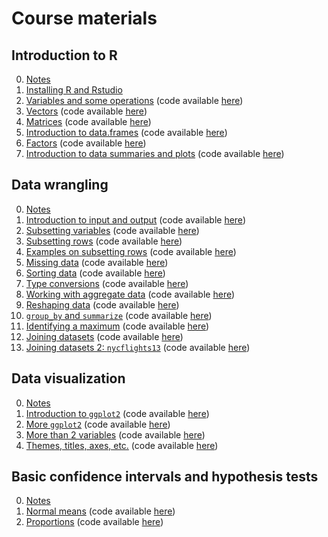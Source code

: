 # Course materials

## Introduction to R
0. [Notes](https://vicpena.github.io/sta9750/introR.pdf)
1. [Installing R and Rstudio](https://www.youtube.com/watch?v=6GBZxrQyzM0)
2. [Variables and some operations](https://youtu.be/ICvvPu5hgcs) (code available [here](https://vicpena.github.io/videos/variables.R))
3. [Vectors](https://youtu.be/lu8ETrp5TxE) (code available [here](https://vicpena.github.io/R/vectors.R))
4. [Matrices](https://youtu.be/ojJ-x413pbo) (code available [here](https://vicpena.github.io/R/matrices.R))
5. [Introduction to data.frames](https://youtu.be/e7vpHDuiEo8) (code available [here](https://vicpena.github.io/R/dataframes.R)) 
6. [Factors](https://youtu.be/ua49uY2MQUM) (code available [here](https://vicpena.github.io/R/factors.R)) 
7. [Introduction to data summaries and plots](https://youtu.be/FbZHX8kXzBk) (code available [here](https://vicpena.github.io/R/summaries.R)) 

## Data wrangling
0. [Notes](https://vicpena.github.io/sta9750/wrangle1.pdf)
1. [Introduction to input and output](https://youtu.be/Y5MksUnH2S0) (code available [here](https://vicpena.github.io/R/io.R))
2. [Subsetting variables](https://youtu.be/ed-PtvZu2xw) (code available [here](https://vicpena.github.io/R/subsetvars.R))
3. [Subsetting rows](https://youtu.be/WWzZRRU7AA8) (code available [here](https://vicpena.github.io/R/subsetrows.R))
4. [Examples on subsetting rows](https://youtu.be/AFkpOrTn6BQ) (code available [here](https://vicpena.github.io/R/examplesrows.R))
5. [Missing data](https://youtu.be/xkrGEp381iA) (code available [here](https://vicpena.github.io/R/missingdata.R))
6. [Sorting data](https://youtu.be/1w7vxl_xAKA) (code available [here](https://vicpena.github.io/R/sortingdata.R))
7. [Type conversions](https://youtu.be/_6Q_r9xeg3g) (code available [here](https://vicpena.github.io/R/typeconversions.R))
8. [Working with aggregate data](https://youtu.be/RoE1XKFSPOE) (code available [here](https://vicpena.github.io/R/aggregatedata.R))
9. [Reshaping data](https://youtu.be/Kf1rkBAwcTk) (code available [here](https://vicpena.github.io/R/reshaping.R))
10. [`group_by` and `summarize`](https://youtu.be/fHd1iYiQnyE) (code available [here](https://vicpena.github.io/R/groupby.R))
11. [Identifying a maximum](https://youtu.be/0MtFC8TxZ_A) (code available [here](https://vicpena.github.io/R/idmax.R))
12. [Joining datasets](https://youtu.be/g6EBlZvcdi8) (code available [here](https://vicpena.github.io/R/join.R))
13. [Joining datasets 2: `nycflights13`](https://youtu.be/QvcjigJRL20) (code available [here](https://vicpena.github.io/R/nycflights13.R))

## Data visualization
0. [Notes](https://vicpena.github.io/sta9750/plots.html)
1. [Introduction to `ggplot2`](https://youtu.be/lx4FoEMSAvY) (code available [here](https://vicpena.github.io/R/ggplot2intro.R))
2. [More `ggplot2`](https://youtu.be/8LOjTZ-FW6Q) (code available [here](https://vicpena.github.io/R/moreggplot.R))
3. [More than 2 variables](https://youtu.be/R56VUTmU5vw) (code available [here](https://vicpena.github.io/R/plotmorevars.R))
4. [Themes, titles, axes, etc.](https://youtu.be/lB9R12Wg3YQ) (code available [here](https://vicpena.github.io/R/ggmore.R))

## Basic confidence intervals and hypothesis tests
0. [Notes](https://vicpena.github.io/sta9750/basicinference.pdf)
1. [Normal means](https://youtu.be/rFR2uKzr88M) (code available [here](https://vicpena.github.io/R/normalmeans.R))
2. [Proportions](https://youtu.be/EJQlg0lFyU0) (code available [here](https://vicpena.github.io/R/prop.R))
